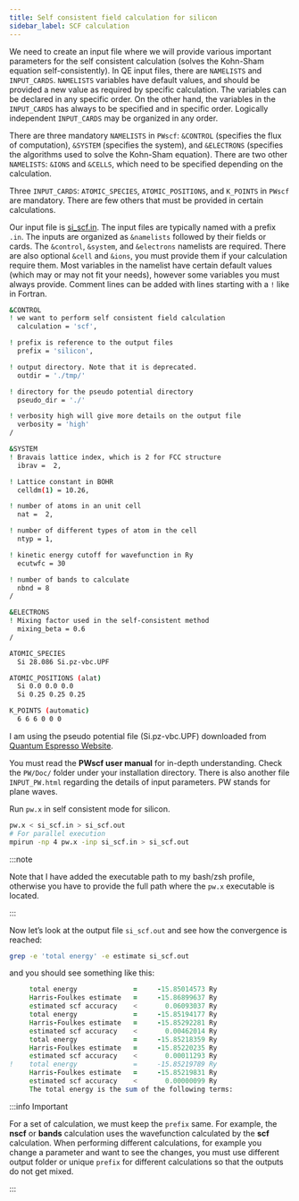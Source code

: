 ```yaml
---
title: Self consistent field calculation for silicon
sidebar_label: SCF calculation
---
```


We need to create an input file where we will provide various important
parameters for the self consistent calculation (solves the Kohn-Sham equation
self-consistently). In QE input files, there are `NAMELISTS` and `INPUT_CARDS`.
`NAMELISTS` variables have default values, and should be provided a new value as
required by specific calculation. The variables can be declared in any specific
order. On the other hand, the variables in the `INPUT_CARDS` has always to be
specified and in specific order. Logically independent `INPUT_CARDS` may be
organized in any order.

There are three mandatory `NAMELISTS` in `PWscf`: `&CONTROL` (specifies the flux
of computation), `&SYSTEM` (specifies the system), and `&ELECTRONS` (specifies
the algorithms used to solve the Kohn-Sham equation). There are two other
`NAMELISTS`: `&IONS` and `&CELLS`, which need to be specified depending on the
calculation.

Three `INPUT_CARDS`: `ATOMIC_SPECIES`, `ATOMIC_POSITIONS`, and `K_POINTS` in
`PWscf` are mandatory. There are few others that must be provided in certain
calculations.

Our input file is [si_scf.in](https://github.com/pranabdas/qe-dft/). The input
files are typically named with a prefix `.in`. The inputs are organized as
`&namelists` followed by their fields or cards. The `&control`, `&system`, and
`&electrons` namelists are required. There are also optional `&cell` and
`&ions`, you must provide them if your calculation require them. Most variables
in the namelist have certain default values (which may or may not fit your
needs), however some variables you must always provide. Comment lines can be
added with lines starting with a `!` like in Fortran.

```bash title="src/silicon/si_scf.in"
&CONTROL
! we want to perform self consistent field calculation
  calculation = 'scf',

! prefix is reference to the output files
  prefix = 'silicon',

! output directory. Note that it is deprecated.
  outdir = './tmp/'

! directory for the pseudo potential directory
  pseudo_dir = './'

! verbosity high will give more details on the output file
  verbosity = 'high'
/

&SYSTEM
! Bravais lattice index, which is 2 for FCC structure
  ibrav =  2,

! Lattice constant in BOHR
  celldm(1) = 10.26,

! number of atoms in an unit cell
  nat =  2,

! number of different types of atom in the cell
  ntyp = 1,

! kinetic energy cutoff for wavefunction in Ry
  ecutwfc = 30

! number of bands to calculate
  nbnd = 8
/

&ELECTRONS
! Mixing factor used in the self-consistent method
  mixing_beta = 0.6
/

ATOMIC_SPECIES
  Si 28.086 Si.pz-vbc.UPF

ATOMIC_POSITIONS (alat)
  Si 0.0 0.0 0.0
  Si 0.25 0.25 0.25

K_POINTS (automatic)
  6 6 6 0 0 0
```

I am using the pseudo potential file (Si.pz-vbc.UPF) downloaded from [Quantum
Espresso Website](https://www.quantum-espresso.org/pseudopotentials).

You must read the **PWscf user manual** for in-depth understanding. Check the
`PW/Doc/` folder under your installation directory. There is also another file
`INPUT_PW.html` regarding the details of input parameters. PW stands for plane
waves.

Run `pw.x` in self consistent mode for silicon.
```bash
pw.x < si_scf.in > si_scf.out
# For parallel execution
mpirun -np 4 pw.x -inp si_scf.in > si_scf.out
```

:::note

Note that I have added the executable path to my bash/zsh profile, otherwise you
have to provide the full path where the `pw.x` executable is located.

:::

Now let’s look at the output file `si_scf.out` and see how the convergence is
reached:
```bash
grep -e 'total energy' -e estimate si_scf.out
```

and you should see something like this:
```fortran
     total energy              =     -15.85014573 Ry
     Harris-Foulkes estimate   =     -15.86899637 Ry
     estimated scf accuracy    <       0.06093037 Ry
     total energy              =     -15.85194177 Ry
     Harris-Foulkes estimate   =     -15.85292281 Ry
     estimated scf accuracy    <       0.00462014 Ry
     total energy              =     -15.85218359 Ry
     Harris-Foulkes estimate   =     -15.85220235 Ry
     estimated scf accuracy    <       0.00011293 Ry
!    total energy              =     -15.85219789 Ry
     Harris-Foulkes estimate   =     -15.85219831 Ry
     estimated scf accuracy    <       0.00000099 Ry
     The total energy is the sum of the following terms:
```

:::info Important

For a set of calculation, we must keep the `prefix` same. For example, the
**nscf** or **bands** calculation uses the wavefunction calculated by the
**scf** calculation. When performing different calculations, for example you
change a parameter and want to see the changes, you must use different output
folder or unique `prefix` for different calculations so that the outputs do not
get mixed.

:::
